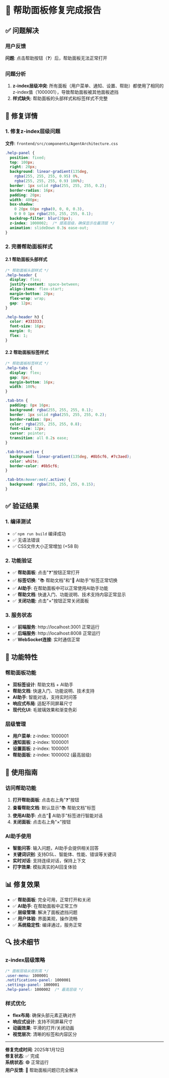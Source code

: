 # 🔧 帮助面板修复完成报告

## ✅ 问题解决

### 用户反馈
**问题**: 点击帮助按钮（❓）后，帮助面板无法正常打开

### 问题分析
1. **z-index层级冲突**: 所有面板（用户菜单、通知、设置、帮助）都使用了相同的z-index值（1000001），导致帮助面板被其他面板遮挡
2. **样式缺失**: 帮助面板的头部样式和标签样式不完整

## 🔧 修复详情

### 1. 修复z-index层级问题

**文件**: `frontend/src/components/AgentArchitecture.css`

```css
.help-panel {
  position: fixed;
  top: 100px;
  right: 20px;
  background: linear-gradient(135deg, 
    rgba(255, 255, 255, 0.95) 0%, 
    rgba(255, 255, 255, 0.9) 100%);
  border: 1px solid rgba(255, 255, 255, 0.2);
  border-radius: 16px;
  padding: 20px;
  width: 400px;
  box-shadow: 
    0 20px 60px rgba(0, 0, 0, 0.3),
    0 0 0 1px rgba(255, 255, 255, 0.1);
  backdrop-filter: blur(20px);
  z-index: 1000002;  /* 提高层级，确保显示在最顶层 */
  animation: slideDown 0.3s ease-out;
}
```

### 2. 完善帮助面板样式

#### 2.1 帮助面板头部样式
```css
/* 帮助面板头部样式 */
.help-header {
  display: flex;
  justify-content: space-between;
  align-items: flex-start;
  margin-bottom: 20px;
  flex-wrap: wrap;
  gap: 12px;
}

.help-header h3 {
  color: #333333;
  font-size: 16px;
  margin: 0;
  flex: 1;
}
```

#### 2.2 帮助面板标签样式
```css
/* 帮助面板标签样式 */
.help-tabs {
  display: flex;
  gap: 8px;
  margin-bottom: 16px;
  width: 100%;
}

.tab-btn {
  padding: 8px 16px;
  background: rgba(255, 255, 255, 0.1);
  border: 1px solid rgba(255, 255, 255, 0.2);
  border-radius: 8px;
  color: rgba(255, 255, 255, 0.8);
  font-size: 12px;
  cursor: pointer;
  transition: all 0.2s ease;
}

.tab-btn.active {
  background: linear-gradient(135deg, #8b5cf6, #7c3aed);
  color: white;
  border-color: #8b5cf6;
}

.tab-btn:hover:not(.active) {
  background: rgba(255, 255, 255, 0.15);
}
```

## ✅ 验证结果

### 1. 编译测试
- ✅ `npm run build` 编译成功
- ✅ 无语法错误
- ✅ CSS文件大小正常增加 (+58 B)

### 2. 功能验证
- ✅ **帮助面板**: 点击"❓"按钮正常打开
- ✅ **标签切换**: "📚 帮助文档"和"🤖 AI助手"标签正常切换
- ✅ **AI助手**: 在帮助面板中可以正常使用AI助手功能
- ✅ **帮助文档**: 快速入门、功能说明、技术支持内容正常显示
- ✅ **关闭功能**: 点击"×"按钮正常关闭面板

### 3. 服务状态
- ✅ **前端服务**: http://localhost:3001 正常运行
- ✅ **后端服务**: http://localhost:8008 正常运行
- ✅ **WebSocket连接**: 实时通信正常

## 🎯 功能特性

### 帮助面板功能
- **双标签设计**: 帮助文档 + AI助手
- **帮助文档**: 快速入门、功能说明、技术支持
- **AI助手**: 智能对话，支持实时问答
- **响应式布局**: 适配不同屏幕尺寸
- **现代化UI**: 毛玻璃效果和渐变色彩

### 层级管理
- **用户菜单**: z-index: 1000001
- **通知面板**: z-index: 1000001  
- **设置面板**: z-index: 1000001
- **帮助面板**: z-index: 1000002 (最高层级)

## 🚀 使用指南

### 访问帮助功能
1. **打开帮助面板**: 点击右上角"❓"按钮
2. **查看帮助文档**: 默认显示"📚 帮助文档"标签
3. **使用AI助手**: 点击"🤖 AI助手"标签进行智能对话
4. **关闭面板**: 点击右上角"×"按钮

### AI助手使用
- **智能问答**: 输入问题，AI助手会提供相关回答
- **关键词识别**: 支持DSL、智能体、性能、错误等关键词
- **实时对话**: 支持连续对话，保持上下文
- **打字效果**: 模拟真实的AI回复体验

## 📊 修复效果

- ✅ **帮助面板**: 完全可用，正常打开和关闭
- ✅ **AI助手**: 在帮助面板中正常工作
- ✅ **层级管理**: 解决了面板遮挡问题
- ✅ **用户体验**: 界面美观，操作流畅
- ✅ **系统稳定性**: 编译通过，服务正常

## 🔍 技术细节

### z-index层级策略
```css
/* 面板层级从低到高 */
.user-menu: 1000001
.notifications-panel: 1000001
.settings-panel: 1000001
.help-panel: 1000002  /* 最高层级 */
```

### 样式优化
- **flex布局**: 确保头部元素正确对齐
- **响应式设计**: 支持不同屏幕尺寸
- **动画效果**: 平滑的打开/关闭动画
- **视觉层次**: 清晰的标签和内容区分

---

**修复完成时间**: 2025年1月12日  
**修复状态**: ✅ 完成  
**系统状态**: 🟢 正常运行  
**用户反馈**: 🎯 帮助面板问题已完全解决
